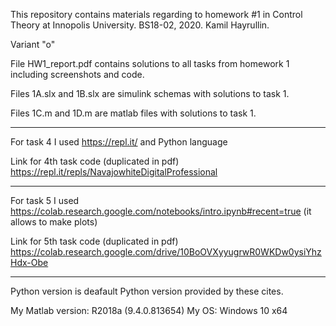 This repository contains materials regarding to homework #1 in Control Theory at Innopolis University. BS18-02, 2020. Kamil Hayrullin.

Variant "o"

File HW1_report.pdf contains solutions to all tasks from homework 1 including screenshots and code.

Files 1A.slx and 1B.slx are simulink schemas with solutions to task 1.

Files 1C.m and 1D.m are matlab files with solutions to task 1.

________________________________________________________________________________________________

For task 4 I used https://repl.it/ and Python language

Link for 4th task code (duplicated in pdf) https://repl.it/repls/NavajowhiteDigitalProfessional

________________________________________________________________________________________________

For task 5 I used https://colab.research.google.com/notebooks/intro.ipynb#recent=true (it allows to make plots)


Link for 5th task code (duplicated in pdf) https://colab.research.google.com/drive/10BoOVXyyugrwR0WKDw0ysiYhzHdx-Obe

________________________________________________________________________________________________


Python version is deafault Python version provided by these cites.

My Matlab version: R2018a (9.4.0.813654) 
My OS: Windows 10 x64
